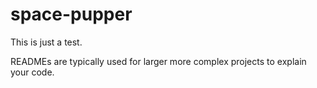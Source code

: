 # space-pupper
This is just a test. 

READMEs are typically used for larger more complex projects to explain your code. 



